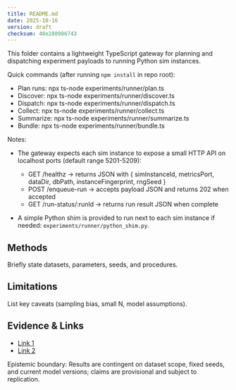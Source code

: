 ```yaml
---
title: README.md
date: 2025-10-16
version: draft
checksum: 48e280986743
---
```


This folder contains a lightweight TypeScript gateway for planning and dispatching experiment payloads to running Python sim instances.

Quick commands (after running `npm install` in repo root):

- Plan runs:    npx ts-node experiments/runner/plan.ts
- Discover:     npx ts-node experiments/runner/discover.ts
- Dispatch:     npx ts-node experiments/runner/dispatch.ts
- Collect:      npx ts-node experiments/runner/collect.ts
- Summarize:    npx ts-node experiments/runner/summarize.ts
- Bundle:       npx ts-node experiments/runner/bundle.ts

Notes:
- The gateway expects each sim instance to expose a small HTTP API on localhost ports (default range 5201-5209):
  - GET /healthz -> returns JSON with { simInstanceId, metricsPort, dataDir, dbPath, instanceFingerprint, rngSeed }
  - POST /enqueue-run -> accepts payload JSON and returns 202 when accepted
  - GET /run-status/:runId -> returns run result JSON when complete

- A simple Python shim is provided to run next to each sim instance if needed: `experiments/runner/python_shim.py`.


## Methods
Briefly state datasets, parameters, seeds, and procedures.

## Limitations
List key caveats (sampling bias, small N, model assumptions).

## Evidence & Links
- [Link 1](#)
- [Link 2](#)

Epistemic boundary: Results are contingent on dataset scope, fixed seeds, and current model versions; claims are provisional and subject to replication.
